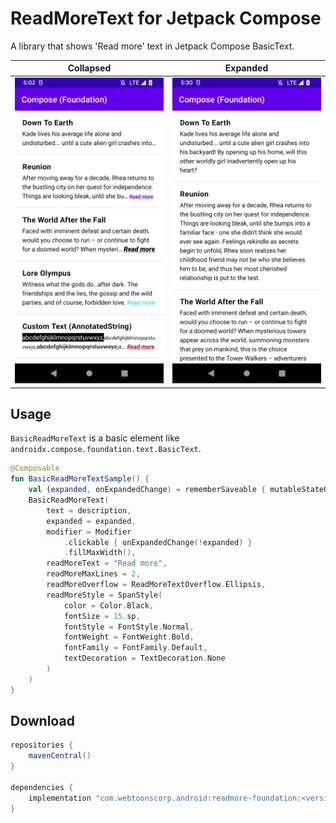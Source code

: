 # ReadMoreText for Jetpack Compose

A library that shows 'Read more' text in Jetpack Compose BasicText.

| Collapsed                               | Expanded                              |
| --------------------------------------- | ------------------------------------- |
| <img width="300" src="../docs/foundation/collapsed.png" /> | <img width="300" src="../docs/foundation/expanded.png" /> |

## Usage

`BasicReadMoreText` is a basic element like `androidx.compose.foundation.text.BasicText`.

```kotlin
@Composable
fun BasicReadMoreTextSample() {
    val (expanded, onExpandedChange) = rememberSaveable { mutableStateOf(false) }
    BasicReadMoreText(
        text = description,
        expanded = expanded,
        modifier = Modifier
            .clickable { onExpandedChange(!expanded) }
            .fillMaxWidth(),
        readMoreText = "Read more",
        readMoreMaxLines = 2,
        readMoreOverflow = ReadMoreTextOverflow.Ellipsis,
        readMoreStyle = SpanStyle(
            color = Color.Black,
            fontSize = 15.sp,
            fontStyle = FontStyle.Normal,
            fontWeight = FontWeight.Bold,
            fontFamily = FontFamily.Default,
            textDecoration = TextDecoration.None
        )
    )
}
```

## Download

```groovy
repositories {
    mavenCentral()
}

dependencies {
    implementation "com.webtoonscorp.android:readmore-foundation:<version>"
}
```
